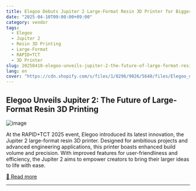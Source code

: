 ```yaml
---
title: Elegoo Debuts Jupiter 2 Large-Format Resin 3D Printer for Bigger Ideas and Smarter Engineering at RAPID+TCT 2025
date: "2025-04-10T09:00:00+09:00"
category: vendor
tags:
  - Elegoo
  - Jupiter 2
  - Resin 3D Printing
  - Large-Format
  - RAPID+TCT
  - 3D Printer
slug: 20250410-elegoo-unveils-jupiter-2-the-future-of-large-format-resin-3d-printing
lang: en
cover: "https://cdn.shopify.com/s/files/1/0296/9026/5648/files/Elegoo_debuts_Jupiter_2_a_large_format_resin_3D_printer_bigger_480x480.jpg?v=1744351378"
---
```


## Elegoo Unveils Jupiter 2: The Future of Large-Format Resin 3D Printing
![image](https://cdn.shopify.com/s/files/1/0296/9026/5648/files/Elegoo_debuts_Jupiter_2_a_large_format_resin_3D_printer_bigger_480x480.jpg?v=1744351378)

At the RAPID+TCT 2025 event, Elegoo introduced its latest innovation, the Jupiter 2 large-format resin 3D printer. Designed for ambitious projects and advanced engineering applications, this printer boasts enhanced build volume and precision. With improved features for user-friendliness and efficiency, the Jupiter 2 aims to empower creators to bring their larger ideas to life with ease.

[🔗 Read more](https://www.elegoo.com/blogs/news/elegoo-debuts-jupiter-2-large-format-resin-3d-printer-for-bigger-ideas-and-smarter-engineering-at-rapid-tct-2025)

---